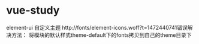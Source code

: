 # vue-study
element-ui 自定义主题
http://fonts/element-icons.woff?t=1472440741错误解决方法： 将模块的默认样式theme-default下的fonts拷贝到自己的theme目录下
